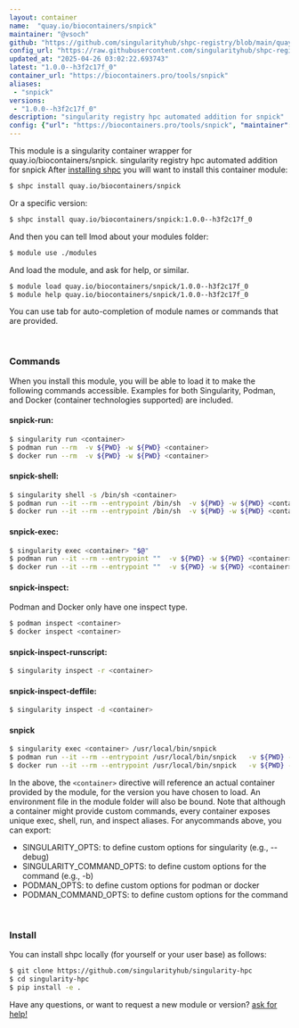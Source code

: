 ```yaml
---
layout: container
name:  "quay.io/biocontainers/snpick"
maintainer: "@vsoch"
github: "https://github.com/singularityhub/shpc-registry/blob/main/quay.io/biocontainers/snpick/container.yaml"
config_url: "https://raw.githubusercontent.com/singularityhub/shpc-registry/main/quay.io/biocontainers/snpick/container.yaml"
updated_at: "2025-04-26 03:02:22.693743"
latest: "1.0.0--h3f2c17f_0"
container_url: "https://biocontainers.pro/tools/snpick"
aliases:
 - "snpick"
versions:
 - "1.0.0--h3f2c17f_0"
description: "singularity registry hpc automated addition for snpick"
config: {"url": "https://biocontainers.pro/tools/snpick", "maintainer": "@vsoch", "description": "singularity registry hpc automated addition for snpick", "latest": {"1.0.0--h3f2c17f_0": "sha256:5759dec7c0b1304d37ab37fcf65af7fb9589d5cf4439774c4755a97f51c604e8"}, "tags": {"1.0.0--h3f2c17f_0": "sha256:5759dec7c0b1304d37ab37fcf65af7fb9589d5cf4439774c4755a97f51c604e8"}, "docker": "quay.io/biocontainers/snpick", "aliases": {"snpick": "/usr/local/bin/snpick"}}
---
```


This module is a singularity container wrapper for quay.io/biocontainers/snpick.
singularity registry hpc automated addition for snpick
After [installing shpc](#install) you will want to install this container module:


```bash
$ shpc install quay.io/biocontainers/snpick
```

Or a specific version:

```bash
$ shpc install quay.io/biocontainers/snpick:1.0.0--h3f2c17f_0
```

And then you can tell lmod about your modules folder:

```bash
$ module use ./modules
```

And load the module, and ask for help, or similar.

```bash
$ module load quay.io/biocontainers/snpick/1.0.0--h3f2c17f_0
$ module help quay.io/biocontainers/snpick/1.0.0--h3f2c17f_0
```

You can use tab for auto-completion of module names or commands that are provided.

<br>

### Commands

When you install this module, you will be able to load it to make the following commands accessible.
Examples for both Singularity, Podman, and Docker (container technologies supported) are included.

#### snpick-run:

```bash
$ singularity run <container>
$ podman run --rm  -v ${PWD} -w ${PWD} <container>
$ docker run --rm  -v ${PWD} -w ${PWD} <container>
```

#### snpick-shell:

```bash
$ singularity shell -s /bin/sh <container>
$ podman run --it --rm --entrypoint /bin/sh  -v ${PWD} -w ${PWD} <container>
$ docker run --it --rm --entrypoint /bin/sh  -v ${PWD} -w ${PWD} <container>
```

#### snpick-exec:

```bash
$ singularity exec <container> "$@"
$ podman run --it --rm --entrypoint ""  -v ${PWD} -w ${PWD} <container> "$@"
$ docker run --it --rm --entrypoint ""  -v ${PWD} -w ${PWD} <container> "$@"
```

#### snpick-inspect:

Podman and Docker only have one inspect type.

```bash
$ podman inspect <container>
$ docker inspect <container>
```

#### snpick-inspect-runscript:

```bash
$ singularity inspect -r <container>
```

#### snpick-inspect-deffile:

```bash
$ singularity inspect -d <container>
```


#### snpick

```bash
$ singularity exec <container> /usr/local/bin/snpick
$ podman run --it --rm --entrypoint /usr/local/bin/snpick   -v ${PWD} -w ${PWD} <container> -c " $@"
$ docker run --it --rm --entrypoint /usr/local/bin/snpick   -v ${PWD} -w ${PWD} <container> -c " $@"
```



In the above, the `<container>` directive will reference an actual container provided
by the module, for the version you have chosen to load. An environment file in the
module folder will also be bound. Note that although a container
might provide custom commands, every container exposes unique exec, shell, run, and
inspect aliases. For anycommands above, you can export:

 - SINGULARITY_OPTS: to define custom options for singularity (e.g., --debug)
 - SINGULARITY_COMMAND_OPTS: to define custom options for the command (e.g., -b)
 - PODMAN_OPTS: to define custom options for podman or docker
 - PODMAN_COMMAND_OPTS: to define custom options for the command

<br>

### Install

You can install shpc locally (for yourself or your user base) as follows:

```bash
$ git clone https://github.com/singularityhub/singularity-hpc
$ cd singularity-hpc
$ pip install -e .
```

Have any questions, or want to request a new module or version? [ask for help!](https://github.com/singularityhub/singularity-hpc/issues)